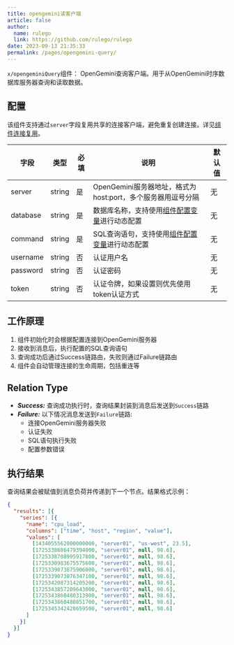 ```yaml
---
title: opengemini读客户端
article: false
author: 
  name: rulego
  link: https://github.com/rulego/rulego
date: 2023-09-13 21:35:33
permalink: /pages/opengemini-query/
---
```

`x/opengeminiQuery`组件：<Badge text="v0.24.0+"/> OpenGemini查询客户端。用于从OpenGemini时序数据库服务器查询和读取数据。

## 配置

该组件支持通过`server`字段复用共享的连接客户端，避免重复创建连接。详见[组件连接复用](/pages/baa05d/)。

| 字段       | 类型     | 必填 | 说明                                                          | 默认值 |
|----------|--------|-----|-------------------------------------------------------------|-----|
| server   | string | 是   | OpenGemini服务器地址，格式为host:port，多个服务器用逗号分隔                   | 无   |
| database | string | 是   | 数据库名称，支持使用[组件配置变量](/pages/baa05c/)进行动态配置                  | 无   |
| command  | string | 是   | SQL查询语句，支持使用[组件配置变量](/pages/baa05c/)进行动态配置                | 无   |
| username | string | 否   | 认证用户名                                                       | 无   |
| password | string | 否   | 认证密码                                                        | 无   |
| token    | string | 否   | 认证令牌，如果设置则优先使用token认证方式                                  | 无   |

## 工作原理

1. 组件初始化时会根据配置连接到OpenGemini服务器
2. 接收到消息后，执行配置的SQL查询语句
3. 查询成功后通过Success链路由，失败则通过Failure链路由
4. 组件会自动管理连接的生命周期，包括重连等

## Relation Type

- ***Success:*** 查询成功执行时，查询结果封装到消息后发送到`Success`链路
- ***Failure:*** 以下情况消息发送到`Failure`链路:
  - 连接OpenGemini服务器失败
  - 认证失败
  - SQL语句执行失败
  - 配置参数错误

## 执行结果

查询结果会被赋值到消息负荷并传递到下一个节点。结果格式示例：
```json
{
  "results": [{
    "series": [{
      "name": "cpu_load",
      "columns": ["time", "host", "region", "value"],
      "values": [
        [1434055562000000000, "server01", "us-west", 23.5],
        [1725338686479394000, "server01", null, 98.6],
        [1725338708995917800, "server01", null, 98.6],
        [1725338983675575600, "server01", null, 98.6],
        [1725339073875906000, "server01", null, 98.6],
        [1725339073876347100, "server01", null, 98.6],
        [1725342087314205200, "server01", null, 98.6],
        [1725343857209643000, "server01", null, 98.6],
        [1725343860480313900, "server01", null, 98.6],
        [1725343860480851700, "server01", null, 98.6],
        [1725345342428659500, "server01", null, 98.6]
      ]
    }]
  }]
}
```